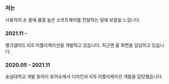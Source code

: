 ### 저는
사용자의 손 끝에 품질 높은 소프트웨어를 전달하는 일에 보람을 느낍니다.

### 2021.11 -
뱅크샐러드 iOS 어플리케이션을 개발하고 있습니다. 최근엔 홈 화면을 담당하고 있습니다.

### 2020.05 - 2021.11
숭실대학교 개발 동아리 유어슈에서 디자인과 iOS 어플리케이션 개발을 담당했습니다.
